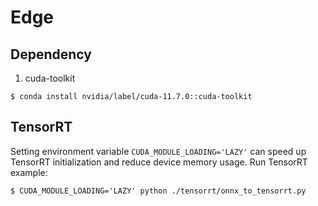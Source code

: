# Edge

## Dependency
1. cuda-toolkit
```shell=
$ conda install nvidia/label/cuda-11.7.0::cuda-toolkit
```

## TensorRT
Setting environment variable `CUDA_MODULE_LOADING='LAZY'` can speed up TensorRT initialization and reduce device memory usage.
Run TensorRT example:

```shell=
$ CUDA_MODULE_LOADING='LAZY' python ./tensorrt/onnx_to_tensorrt.py
```
